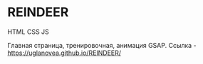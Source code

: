 # REINDEER
HTML CSS JS

Главная страница, тренировочная, анимация GSAP.
Ссылка - https://uglanovea.github.io/REINDEER/
